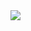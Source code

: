 <img src="https://raw.githubusercontent.com/4uffin/projectsspace/refs/heads/main/simplecustomizableclock/ClockTransparent.png">